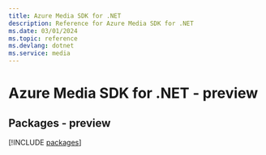 ```yaml
---
title: Azure Media SDK for .NET
description: Reference for Azure Media SDK for .NET
ms.date: 03/01/2024
ms.topic: reference
ms.devlang: dotnet
ms.service: media
---
```

# Azure Media SDK for .NET - preview
## Packages - preview
[!INCLUDE [packages](media-index.md)]
